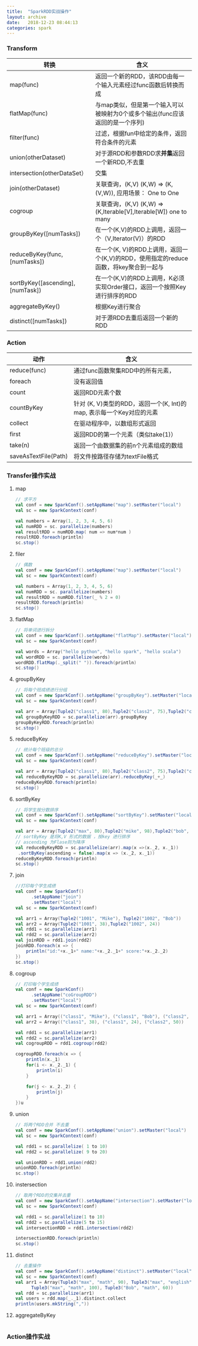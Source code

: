 ```yaml
---
title:  "SparkRDD实战操作"
layout: archive
date:   2018-12-23 08:44:13
categories: spark
---
```


### Transform 

| 转换                             | 含义                                                         |
| -------------------------------- | ------------------------------------------------------------ |
| map(func)                        | 返回一个新的RDD，该RDD由每一个输入元素经过func函数后转换而成 |
| flatMap(func)                    | 与map类似，但是第一个输入可以被映射为0个或多个输出(func应该返回的是一个序列) |
| filter(func)                     | 过滤，根据fun中给定的条件，返回符合条件的元素                |
| union(otherDataset)              | 对于源RDD和参数RDD求**并集**返回一个新RDD,不去重             |
| intersection(otherDataSet）      | 交集                                                         |
| join(otherDataset)               | 关联查询，(K,V) (K,W) => (K, (V,W)), 应用场景： One to One   |
| cogroup                          | 关联查询，(K,V) (K,W) => (K,Iterable[V],Iterable[W]) one to many |
| groupByKey([numTasks])           | 在一个(K,V)的RDD上调用，返回一个（V,Iterator(V)）的RDD       |
| reduceByKey(func, [numTasks])    | 在一个(K, V)的RDD上调用，返回一个(K,V)的RDD，使用指定的reduce函数，将key聚合到一起与 |
| sortByKey([ascending],[numTask]) | 在一个(K,V)的RDD上调用，K必须实现Order接口，返回一个按照Key进行排序的RDD |
| aggregateByKey()                 | 根据Key进行聚合                                              |
| distinct([numTasks])             | 对于源RDD去重后返回一个新的RDD                               |

### Action

| 动作                 | 含义                                                         |
| -------------------- | ------------------------------------------------------------ |
| reduce(func)         | 通过func函数聚集RDD中的所有元素，                            |
| foreach              | 没有返回值                                                   |
| count                | 返回RDD元素个数                                              |
| countByKey           | 针对 (K, V)类型的RDD，返回一个(K, Int)的map, 表示每一个Key对应的元素 |
| collect              | 在驱动程序中，以数组形式返回                                 |
| first                | 返回RDD的第一个元素（类似take(1)）                           |
| take(n)              | 返回一个由数据集的前n个元素组成的数组                        |
| saveAsTextFile(Path) | 将文件按路径存储为textFile格式                               |

### Transfer操作实战

1. map

   ```scala
   // 求平方
   val conf = new SparkConf().setAppName("map").setMaster("local")
   val sc = new SparkContext(conf)
   
   val numbers = Array(1, 2, 3, 4, 5, 6)
   val numRDD = sc. parallelize(numbers)
   val resultRDD = numRDD.map( num => num*num )
   resultRDD.foreach(println)
   sc.stop()
   ```

2. filer 

   ```scala
   // 偶数
   val conf = new SparkConf().setAppName("map").setMaster("local")
   val sc = new SparkContext(conf)
   
   val numbers = Array(1, 2, 3, 4, 5, 6)
   val numRDD = sc. parallelize(numbers)
   val resultRDD = numRDD.filter(_ % 2 = 0)
   resultRDD.foreach(println)
   sc.stop()
   ```

3. flatMap

   ```scala
   // 将单词进行拆分 
   val conf = new SparkConf().setAppName("flatMap").setMaster("local")
   val sc = new SparkContext(conf)
   
   val words = Array("hello python", "hello spark", "hello scala")
   val wordRDD = sc. parallelize(words)
   wordRDD.flatMap(._split(" ")).foreach(println)
   sc.stop()
   ```

4. groupByKey

   ```scala
   // 将每个班成绩进行分组
   val conf = new SparkConf().setAppName("groupByKey").setMaster("local")
   val sc = new SparkContext(conf)
   
   val arr = Array(Tuple2("class1", 80),Tuple2("class2", 75),Tuple2("class3", 90))
   val groupByKeyRDD = sc.parallelize(arr).groupByKey
   groupByKeyRDD.foreach(println)
   sc.stop()
   ```

5. reduceByKey

   ```scala
   // 统计每个班级的总分
   val conf = new SparkConf().setAppName("reduceByKey").setMaster("local")
   val sc = new SparkContext(conf)
   
   val arr = Array(Tuple2("class1", 80),Tuple2("class2", 75),Tuple2("class3", 90))
   val reduceByKeyRDD = sc.parallelize(arr).reduceByKey(_+_)
   reduceByKeyRDD.foreach(println)
   sc.stop()
   ```

6. sortByKey

   ```scala
   // 将学生按分数排序
   val conf = new SparkConf().setAppName("sortByKey").setMaster("local")
   val sc = new SparkContext(conf)
   
   val arr = Array(Tuple2("max", 80),Tuple2("mike", 98),Tuple2("bob", 70))
   // sortByKey 是将K,V 形式的数据 ，按key 进行排序
   // ascending 为Flase则为降序
   val reduceByKeyRDD = sc.parallelize(arr).map(x =>(x._2, x._1))
   	.sortByKey(ascending = false).map(x => (x._2, x._1))
   reduceByKeyRDD.foreach(println)
   sc.stop()
   ```

7. join

   ```scala
   //打印每个学生成绩
   val conf = new SparkConf()
         .setAppName("join")
         .setMaster("local")
   val sc = new SparkContext(conf)
   
   val arr1 = Array(Tuple2("1001", "Mike"), Tuple2("1002", "Bob"))
   val arr2 = Array(Tuple2("1001", 38),Tuple2("1002", 24))
   val rdd1 = sc.parallelize(arr1)
   val rdd2 = sc.parallelize(arr2)
   val joinRDD = rdd1.join(rdd2)
   joinRDD.foreach(x => {
       println("id:"+x._1+" name:"+x._2._1+" score:"+x._2._2)
   })
   sc.stop()
   ```

8. cogroup

   ```scala
   // 打印每个学生成绩
   val conf = new SparkConf()
         .setAppName("coGroupRDD")
         .setMaster("local")
   val sc = new SparkContext(conf)
   
   val arr1 = Array(("class1", "Mike"), ("class1", "Bob"), ("class2", "max"))
   val arr2 = Array(("class1", 38), ("class1", 24), ("class2", 50))
   
   val rdd1 = sc.parallelize(arr1)
   val rdd2 = sc.parallelize(arr2)
   val cogroupRDD = rdd1.cogroup(rdd2)
   
   cogroupRDD.foreach(x => {
       println(x._1)
       for(i <- x._2._1) {
           println(i)
       }
   
       for(j <- x._2._2) {
           println(j)
       }
   })u
   ```

9. union

   ```scala
   // 将两个RDD合并 不去重
   val conf = new SparkConf().setAppName("union").setMaster("local")
   val sc = new SparkContext(conf)
   
   val rdd1 = sc.parallelize( 1 to 10)
   val rdd2 = sc.parallelize( 9 to 20)
   
   val unionRDD = rdd1.union(rdd2)
   unionRDD.foreach(println)
   sc.stop()
   ```

10. instersection

    ```scala
    // 取两个RDD的交集并去重
    val conf = new SparkConf().setAppName("intersection").setMaster("local")
    val sc = new SparkContext(conf)
    
    val rdd1 = sc.parallelize(1 to 10)
    val rdd2 = sc.parallelize(5 to 15)
    val intersectionRDD = rdd1.intersection(rdd2)
    
    intersectionRDD.foreach(println)
    sc.stop()
    ```

11. distinct

    ```scala
    // 去重操作
    val conf = new SparkConf().setAppName("distinct").setMaster("local")
    val sc = new SparkContext(conf)
    val arr1 = Array(Tuple3("max", "math", 90), Tuple3("max", "english", 75),
          Tuple3("max", "math", 100), Tuple3("Bob", "math", 60))
    val rdd = sc.parallelize(arr1)
    val users = rdd.map(_._1).distinct.collect
    println(users.mkString(","))
    ```

12. aggregateByKey

    ```
    
    ```


### Action操作实战

